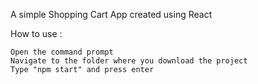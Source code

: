 A simple Shopping Cart App created using React

How to use :

    Open the command prompt
    Navigate to the folder where you download the project
    Type "npm start" and press enter
